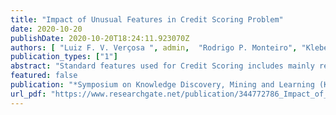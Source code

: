 ```yaml
---
title: "Impact of Unusual Features in Credit Scoring Problem"
date: 2020-10-20
publishDate: 2020-10-20T18:24:11.923070Z
authors: [ "Luiz F. V. Verçosa ", admin,  "Rodrigo P. Monteiro", "Kleber D. M. Silva" , "Jailson O. Liberato" , "Alexandre M. A. Maciel", "Byron L. D. Bezerra", "Carmelo J. A. Bastos-Filho" ]
publication_types: ["1"]
abstract: "Standard features used for Credit Scoring includes mainly registration and financial data from customers. However, exploring new features is of great interest for financial companies, since slight improvements in the person score directly impact the company revenue . In this work, we categorize features from open credit scoring datasets and compare them with the features found in a real company dataset. The company dataset contains unusual feature groups such as historical, geolocation, web behavior, and demographic data. We performed bivariate tests using the Kolmogorov-Smirnov metric and features to assess the performance of the particular feature groups. We also generated a score of good payer by using AdaBoost, Multilayer Perceptron, and XGBoost algorithms. Then, we analyzed the results with different metrics and compared them with the real company results. Our main finding was that these features added a small improvement to current datasets. We also identified the most promising feature groups and noticed that the tuned XGBoost performed better than the company solution in three out of four deployed metrics."
featured: false
publication: "*Symposium on Knowledge Discovery, Mining and Learning (KDMILE 2020)*"
url_pdf: "https://www.researchgate.net/publication/344772786_Impact_of_Unusual_Features_in_Credit_Scoring_Problem"
---
```


